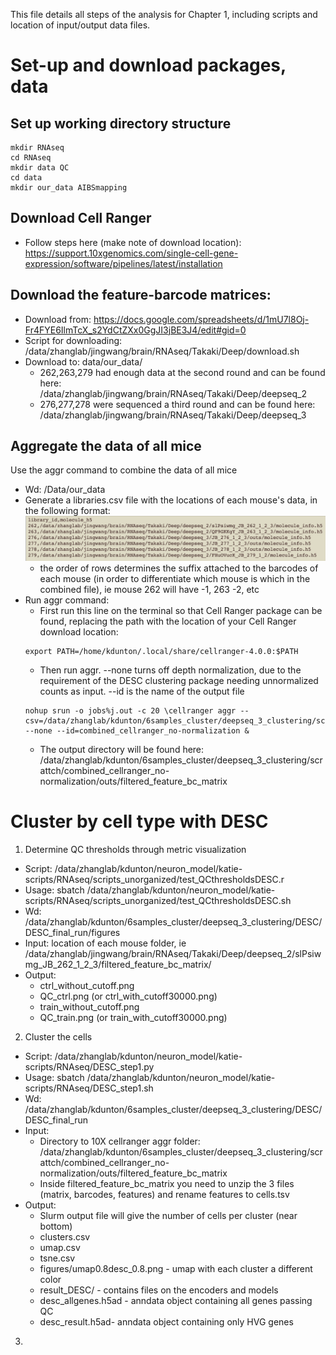 This file details all steps of the analysis for Chapter 1, including scripts and location of input/output data files.

# Set-up and download packages, data
## Set up working directory structure
```{r} 
mkdir RNAseq
cd RNAseq
mkdir data QC
cd data
mkdir our_data AIBSmapping
```

## Download Cell Ranger
- Follow steps here (make note of download location): https://support.10xgenomics.com/single-cell-gene-expression/software/pipelines/latest/installation

## Download the feature-barcode matrices:
- Download from: https://docs.google.com/spreadsheets/d/1mU7l8Oj-Fr4FYE6IlmTcX_s2YdCtZXx0GgJI3jBE3J4/edit#gid=0 
- Script for downloading: /data/zhanglab/jingwang/brain/RNAseq/Takaki/Deep/download.sh
- Download to: data/our_data/  
  - 262,263,279 had enough data at the second round and can be found here: /data/zhanglab/jingwang/brain/RNAseq/Takaki/Deep/deepseq_2
  - 276,277,278 were sequenced a third round and can be found here: /data/zhanglab/jingwang/brain/RNAseq/Takaki/Deep/deepseq_3



## Aggregate the data of all mice
Use the aggr command to combine the data of all mice
- Wd: /Data/our_data
- Generate a libraries.csv file with the locations of each mouse's data, in the following format: 
![](embedded_images/libraries.csv.png)
  - the order of rows determines the suffix attached to the barcodes of each mouse (in order to differentiate which mouse is which in the combined file), ie mouse 262 will have -1, 263 -2, etc
- Run aggr command:
  - First run this line on the terminal so that Cell Ranger package can be found, replacing the path with the location of your Cell Ranger download location: 
  ```{r} 
  export PATH=/home/kdunton/.local/share/cellranger-4.0.0:$PATH
  ```
  - Then run aggr. --none turns off depth normalization, due to the requirement of the DESC clustering package needing unnormalized counts as input. --id is the name of the output file
  ```{r}
  nohup srun -o jobs%j.out -c 20 \cellranger aggr --csv=/data/zhanglab/kdunton/6samples_cluster/deepseq_3_clustering/scrattch/libraries.csv --none --id=combined_cellranger_no-normalization &
  ```
   - The output directory will be found here: /data/zhanglab/kdunton/6samples_cluster/deepseq_3_clustering/scrattch/combined_cellranger_no-normalization/outs/filtered_feature_bc_matrix


# Cluster by cell type with DESC
1. Determine QC thresholds through metric visualization
- Script: /data/zhanglab/kdunton/neuron_model/katie-scripts/RNAseq/scripts_unorganized/test_QCthresholdsDESC.r 
- Usage: sbatch /data/zhanglab/kdunton/neuron_model/katie-scripts/RNAseq/scripts_unorganized/test_QCthresholdsDESC.sh
- Wd: /data/zhanglab/kdunton/6samples_cluster/deepseq_3_clustering/DESC/DESC_final_run/figures
- Input: location of each mouse folder, ie /data/zhanglab/jingwang/brain/RNAseq/Takaki/Deep/deepseq_2/slPsiwmg_JB_262_1_2_3/filtered_feature_bc_matrix/
- Output: 
  - ctrl_without_cutoff.png
  - QC_ctrl.png (or ctrl_with_cutoff30000.png)
  - train_without_cutoff.png
  - QC_train.png (or train_with_cutoff30000.png)

2. Cluster the cells
- Script: /data/zhanglab/kdunton/neuron_model/katie-scripts/RNAseq/DESC_step1.py
- Usage: sbatch /data/zhanglab/kdunton/neuron_model/katie-scripts/RNAseq/DESC_step1.sh
- Wd: /data/zhanglab/kdunton/6samples_cluster/deepseq_3_clustering/DESC/DESC_final_run
- Input:
  - Directory to 10X cellranger aggr folder: /data/zhanglab/kdunton/6samples_cluster/deepseq_3_clustering/scrattch/combined_cellranger_no-normalization/outs/filtered_feature_bc_matrix
  - Inside filtered_feature_bc_matrix you need to unzip the 3 files (matrix, barcodes, features) and rename features to cells.tsv
- Output: 
  - Slurm output file will give the number of cells per cluster (near bottom)
  - clusters.csv
  - umap.csv
  - tsne.csv
  - figures/umap0.8desc_0.8.png - umap with each cluster a different color
  - result_DESC/ - contains files on the encoders and models
  - desc_allgenes.h5ad - anndata object containing all genes passing QC
  - desc_result.h5ad- anndata object containing only HVG genes




3. 




